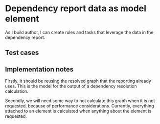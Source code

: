 # Dependency report data as model element

As I build author, I can create rules and tasks that leverage the data in the dependency report.

## Test cases

## Implementation notes

Firstly, it should be reusing the resolved graph that the reporting already uses. This is the model for the output of a dependency resolution calculation.

Secondly, we will need some way to not calculate this graph when it is not requested, because of performance considerations. Currently, everything attached to an element is calculated when anything about the element is requested.
